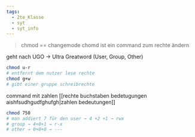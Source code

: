 ```yaml
---
tags:
  - 2te_Klasse
  - syt
  - syt_info
---
```

> chmod == changemode
> chomd ist ein command zum rechte ändern

geht nach UGO → Ultra Greatword (User, Group, Other)

```sh
chmod u-r 
# entfernt dem nutzer lese rechte
chmod g+w 
# gibt einer gruppe schreibrechte
```
command mit zahlen [[rechte buchstaben bedetugungen aishfsudhgudfghufgh|zahlen bedeutungen]]
```sh
chmod 750
# man addiert 7 für den user → 4 +2 +1 → rwx
# group → 4+0+1 → r-x
# other → 0+0+0 → ---
```
